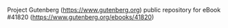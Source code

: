 Project Gutenberg (https://www.gutenberg.org) public repository for eBook #41820 (https://www.gutenberg.org/ebooks/41820)
